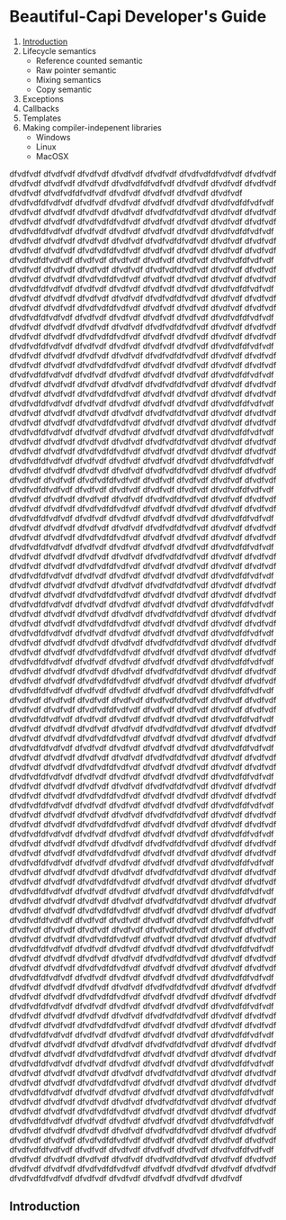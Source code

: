 Beautiful-Capi Developer's Guide
================================

1. [Introduction](#introduction)
2. Lifecycle semantics
    * Reference counted semantic
    * Raw pointer semantic
    * Mixing semantics
    * Copy semantic
3. Exceptions
4. Callbacks
6. Templates
5. Making compiler-indepenent libraries
    * Windows
    * Linux
    * MacOSX

dfvdfvdf
dfvdfvdf
dfvdfvdf
dfvdfvdf
dfvdfvdf
dfvdfvdfdfvdfvdf
dfvdfvdf
dfvdfvdf
dfvdfvdf
dfvdfvdf
dfvdfvdfdfvdfvdf
dfvdfvdf
dfvdfvdf
dfvdfvdf
dfvdfvdf
dfvdfvdfdfvdfvdf
dfvdfvdf
dfvdfvdf
dfvdfvdf
dfvdfvdf
dfvdfvdfdfvdfvdf
dfvdfvdf
dfvdfvdf
dfvdfvdf
dfvdfvdf
dfvdfvdfdfvdfvdf
dfvdfvdf
dfvdfvdf
dfvdfvdf
dfvdfvdf
dfvdfvdfdfvdfvdf
dfvdfvdf
dfvdfvdf
dfvdfvdf
dfvdfvdf
dfvdfvdfdfvdfvdf
dfvdfvdf
dfvdfvdf
dfvdfvdf
dfvdfvdf
dfvdfvdfdfvdfvdf
dfvdfvdf
dfvdfvdf
dfvdfvdf
dfvdfvdf
dfvdfvdfdfvdfvdf
dfvdfvdf
dfvdfvdf
dfvdfvdf
dfvdfvdf
dfvdfvdfdfvdfvdf
dfvdfvdf
dfvdfvdf
dfvdfvdf
dfvdfvdf
dfvdfvdfdfvdfvdf
dfvdfvdf
dfvdfvdf
dfvdfvdf
dfvdfvdf
dfvdfvdfdfvdfvdf
dfvdfvdf
dfvdfvdf
dfvdfvdf
dfvdfvdf
dfvdfvdfdfvdfvdf
dfvdfvdf
dfvdfvdf
dfvdfvdf
dfvdfvdf
dfvdfvdfdfvdfvdf
dfvdfvdf
dfvdfvdf
dfvdfvdf
dfvdfvdf
dfvdfvdfdfvdfvdf
dfvdfvdf
dfvdfvdf
dfvdfvdf
dfvdfvdf
dfvdfvdfdfvdfvdf
dfvdfvdf
dfvdfvdf
dfvdfvdf
dfvdfvdf
dfvdfvdfdfvdfvdf
dfvdfvdf
dfvdfvdf
dfvdfvdf
dfvdfvdf
dfvdfvdfdfvdfvdf
dfvdfvdf
dfvdfvdf
dfvdfvdf
dfvdfvdf
dfvdfvdfdfvdfvdf
dfvdfvdf
dfvdfvdf
dfvdfvdf
dfvdfvdf
dfvdfvdfdfvdfvdf
dfvdfvdf
dfvdfvdf
dfvdfvdf
dfvdfvdf
dfvdfvdfdfvdfvdf
dfvdfvdf
dfvdfvdf
dfvdfvdf
dfvdfvdf
dfvdfvdfdfvdfvdf
dfvdfvdf
dfvdfvdf
dfvdfvdf
dfvdfvdf
dfvdfvdfdfvdfvdf
dfvdfvdf
dfvdfvdf
dfvdfvdf
dfvdfvdf
dfvdfvdfdfvdfvdf
dfvdfvdf
dfvdfvdf
dfvdfvdf
dfvdfvdf
dfvdfvdfdfvdfvdf
dfvdfvdf
dfvdfvdf
dfvdfvdf
dfvdfvdf
dfvdfvdfdfvdfvdf
dfvdfvdf
dfvdfvdf
dfvdfvdf
dfvdfvdf
dfvdfvdfdfvdfvdf
dfvdfvdf
dfvdfvdf
dfvdfvdf
dfvdfvdf
dfvdfvdfdfvdfvdf
dfvdfvdf
dfvdfvdf
dfvdfvdf
dfvdfvdf
dfvdfvdfdfvdfvdf
dfvdfvdf
dfvdfvdf
dfvdfvdf
dfvdfvdf
dfvdfvdfdfvdfvdf
dfvdfvdf
dfvdfvdf
dfvdfvdf
dfvdfvdf
dfvdfvdfdfvdfvdf
dfvdfvdf
dfvdfvdf
dfvdfvdf
dfvdfvdf
dfvdfvdfdfvdfvdf
dfvdfvdf
dfvdfvdf
dfvdfvdf
dfvdfvdf
dfvdfvdfdfvdfvdf
dfvdfvdf
dfvdfvdf
dfvdfvdf
dfvdfvdf
dfvdfvdfdfvdfvdf
dfvdfvdf
dfvdfvdf
dfvdfvdf
dfvdfvdf
dfvdfvdfdfvdfvdf
dfvdfvdf
dfvdfvdf
dfvdfvdf
dfvdfvdf
dfvdfvdfdfvdfvdf
dfvdfvdf
dfvdfvdf
dfvdfvdf
dfvdfvdf
dfvdfvdfdfvdfvdf
dfvdfvdf
dfvdfvdf
dfvdfvdf
dfvdfvdf
dfvdfvdfdfvdfvdf
dfvdfvdf
dfvdfvdf
dfvdfvdf
dfvdfvdf
dfvdfvdfdfvdfvdf
dfvdfvdf
dfvdfvdf
dfvdfvdf
dfvdfvdf
dfvdfvdfdfvdfvdf
dfvdfvdf
dfvdfvdf
dfvdfvdf
dfvdfvdf
dfvdfvdfdfvdfvdf
dfvdfvdf
dfvdfvdf
dfvdfvdf
dfvdfvdf
dfvdfvdfdfvdfvdf
dfvdfvdf
dfvdfvdf
dfvdfvdf
dfvdfvdf
dfvdfvdfdfvdfvdf
dfvdfvdf
dfvdfvdf
dfvdfvdf
dfvdfvdf
dfvdfvdfdfvdfvdf
dfvdfvdf
dfvdfvdf
dfvdfvdf
dfvdfvdf
dfvdfvdfdfvdfvdf
dfvdfvdf
dfvdfvdf
dfvdfvdf
dfvdfvdf
dfvdfvdfdfvdfvdf
dfvdfvdf
dfvdfvdf
dfvdfvdf
dfvdfvdf
dfvdfvdfdfvdfvdf
dfvdfvdf
dfvdfvdf
dfvdfvdf
dfvdfvdf
dfvdfvdfdfvdfvdf
dfvdfvdf
dfvdfvdf
dfvdfvdf
dfvdfvdf
dfvdfvdfdfvdfvdf
dfvdfvdf
dfvdfvdf
dfvdfvdf
dfvdfvdf
dfvdfvdfdfvdfvdf
dfvdfvdf
dfvdfvdf
dfvdfvdf
dfvdfvdf
dfvdfvdfdfvdfvdf
dfvdfvdf
dfvdfvdf
dfvdfvdf
dfvdfvdf
dfvdfvdfdfvdfvdf
dfvdfvdf
dfvdfvdf
dfvdfvdf
dfvdfvdf
dfvdfvdfdfvdfvdf
dfvdfvdf
dfvdfvdf
dfvdfvdf
dfvdfvdf
dfvdfvdfdfvdfvdf
dfvdfvdf
dfvdfvdf
dfvdfvdf
dfvdfvdf
dfvdfvdfdfvdfvdf
dfvdfvdf
dfvdfvdf
dfvdfvdf
dfvdfvdf
dfvdfvdfdfvdfvdf
dfvdfvdf
dfvdfvdf
dfvdfvdf
dfvdfvdf
dfvdfvdfdfvdfvdf
dfvdfvdf
dfvdfvdf
dfvdfvdf
dfvdfvdf
dfvdfvdfdfvdfvdf
dfvdfvdf
dfvdfvdf
dfvdfvdf
dfvdfvdf
dfvdfvdfdfvdfvdf
dfvdfvdf
dfvdfvdf
dfvdfvdf
dfvdfvdf
dfvdfvdfdfvdfvdf
dfvdfvdf
dfvdfvdf
dfvdfvdf
dfvdfvdf
dfvdfvdfdfvdfvdf
dfvdfvdf
dfvdfvdf
dfvdfvdf
dfvdfvdf
dfvdfvdfdfvdfvdf
dfvdfvdf
dfvdfvdf
dfvdfvdf
dfvdfvdf
dfvdfvdfdfvdfvdf
dfvdfvdf
dfvdfvdf
dfvdfvdf
dfvdfvdf
dfvdfvdfdfvdfvdf
dfvdfvdf
dfvdfvdf
dfvdfvdf
dfvdfvdf
dfvdfvdfdfvdfvdf
dfvdfvdf
dfvdfvdf
dfvdfvdf
dfvdfvdf
dfvdfvdfdfvdfvdf
dfvdfvdf
dfvdfvdf
dfvdfvdf
dfvdfvdf
dfvdfvdfdfvdfvdf
dfvdfvdf
dfvdfvdf
dfvdfvdf
dfvdfvdf
dfvdfvdfdfvdfvdf
dfvdfvdf
dfvdfvdf
dfvdfvdf
dfvdfvdf
dfvdfvdfdfvdfvdf
dfvdfvdf
dfvdfvdf
dfvdfvdf
dfvdfvdf
dfvdfvdfdfvdfvdf
dfvdfvdf
dfvdfvdf
dfvdfvdf
dfvdfvdf
dfvdfvdfdfvdfvdf
dfvdfvdf
dfvdfvdf
dfvdfvdf
dfvdfvdf
dfvdfvdfdfvdfvdf
dfvdfvdf
dfvdfvdf
dfvdfvdf
dfvdfvdf
dfvdfvdfdfvdfvdf
dfvdfvdf
dfvdfvdf
dfvdfvdf
dfvdfvdf
dfvdfvdfdfvdfvdf
dfvdfvdf
dfvdfvdf
dfvdfvdf
dfvdfvdf
dfvdfvdfdfvdfvdf
dfvdfvdf
dfvdfvdf
dfvdfvdf
dfvdfvdf
dfvdfvdfdfvdfvdf
dfvdfvdf
dfvdfvdf
dfvdfvdf
dfvdfvdf
dfvdfvdfdfvdfvdf
dfvdfvdf
dfvdfvdf
dfvdfvdf
dfvdfvdf
dfvdfvdfdfvdfvdf
dfvdfvdf
dfvdfvdf
dfvdfvdf
dfvdfvdf
dfvdfvdfdfvdfvdf
dfvdfvdf
dfvdfvdf
dfvdfvdf
dfvdfvdf
dfvdfvdfdfvdfvdf
dfvdfvdf
dfvdfvdf
dfvdfvdf
dfvdfvdf
dfvdfvdfdfvdfvdf
dfvdfvdf
dfvdfvdf
dfvdfvdf
dfvdfvdf
dfvdfvdfdfvdfvdf
dfvdfvdf
dfvdfvdf
dfvdfvdf
dfvdfvdf
dfvdfvdfdfvdfvdf
dfvdfvdf
dfvdfvdf
dfvdfvdf
dfvdfvdf
dfvdfvdfdfvdfvdf
dfvdfvdf
dfvdfvdf
dfvdfvdf
dfvdfvdf
dfvdfvdfdfvdfvdf
dfvdfvdf
dfvdfvdf
dfvdfvdf
dfvdfvdf
dfvdfvdfdfvdfvdf
dfvdfvdf
dfvdfvdf
dfvdfvdf
dfvdfvdf
dfvdfvdfdfvdfvdf
dfvdfvdf
dfvdfvdf
dfvdfvdf
dfvdfvdf
dfvdfvdfdfvdfvdf
dfvdfvdf
dfvdfvdf
dfvdfvdf
dfvdfvdf
dfvdfvdfdfvdfvdf
dfvdfvdf
dfvdfvdf
dfvdfvdf
dfvdfvdf
dfvdfvdfdfvdfvdf
dfvdfvdf
dfvdfvdf
dfvdfvdf
dfvdfvdf
dfvdfvdfdfvdfvdf
dfvdfvdf
dfvdfvdf
dfvdfvdf
dfvdfvdf
dfvdfvdfdfvdfvdf
dfvdfvdf
dfvdfvdf
dfvdfvdf
dfvdfvdf
dfvdfvdfdfvdfvdf
dfvdfvdf
dfvdfvdf
dfvdfvdf
dfvdfvdf
dfvdfvdfdfvdfvdf
dfvdfvdf
dfvdfvdf
dfvdfvdf
dfvdfvdf
dfvdfvdfdfvdfvdf
dfvdfvdf
dfvdfvdf
dfvdfvdf
dfvdfvdf
dfvdfvdfdfvdfvdf
dfvdfvdf
dfvdfvdf
dfvdfvdf
dfvdfvdf
dfvdfvdfdfvdfvdf
dfvdfvdf
dfvdfvdf
dfvdfvdf
dfvdfvdf
dfvdfvdfdfvdfvdf
dfvdfvdf
dfvdfvdf
dfvdfvdf
dfvdfvdf
dfvdfvdfdfvdfvdf
dfvdfvdf
dfvdfvdf
dfvdfvdf
dfvdfvdf
dfvdfvdfdfvdfvdf
dfvdfvdf
dfvdfvdf
dfvdfvdf
dfvdfvdf
dfvdfvdfdfvdfvdf
dfvdfvdf
dfvdfvdf
dfvdfvdf
dfvdfvdf
dfvdfvdfdfvdfvdf
dfvdfvdf
dfvdfvdf
dfvdfvdf
dfvdfvdf
dfvdfvdfdfvdfvdf
dfvdfvdf
dfvdfvdf
dfvdfvdf
dfvdfvdf
dfvdfvdfdfvdfvdf
dfvdfvdf
dfvdfvdf
dfvdfvdf
dfvdfvdf
dfvdfvdfdfvdfvdf
dfvdfvdf
dfvdfvdf
dfvdfvdf
dfvdfvdf
dfvdfvdfdfvdfvdf
dfvdfvdf
dfvdfvdf
dfvdfvdf
dfvdfvdf
dfvdfvdfdfvdfvdf
dfvdfvdf
dfvdfvdf
dfvdfvdf
dfvdfvdf
dfvdfvdfdfvdfvdf
dfvdfvdf
dfvdfvdf
dfvdfvdf
dfvdfvdf
dfvdfvdfdfvdfvdf
dfvdfvdf
dfvdfvdf
dfvdfvdf
dfvdfvdf
dfvdfvdfdfvdfvdf
dfvdfvdf
dfvdfvdf
dfvdfvdf
dfvdfvdf
dfvdfvdfdfvdfvdf
dfvdfvdf
dfvdfvdf
dfvdfvdf
dfvdfvdf
dfvdfvdfdfvdfvdf
dfvdfvdf
dfvdfvdf
dfvdfvdf
dfvdfvdf
dfvdfvdfdfvdfvdf
dfvdfvdf
dfvdfvdf
dfvdfvdf
dfvdfvdf
dfvdfvdfdfvdfvdf
dfvdfvdf
dfvdfvdf
dfvdfvdf
dfvdfvdf
dfvdfvdfdfvdfvdf
dfvdfvdf
dfvdfvdf
dfvdfvdf
dfvdfvdf
dfvdfvdfdfvdfvdf
dfvdfvdf
dfvdfvdf
dfvdfvdf
dfvdfvdf
dfvdfvdfdfvdfvdf
dfvdfvdf
dfvdfvdf
dfvdfvdf
dfvdfvdf
dfvdfvdfdfvdfvdf
dfvdfvdf
dfvdfvdf
dfvdfvdf
dfvdfvdf
dfvdfvdfdfvdfvdf
dfvdfvdf
dfvdfvdf
dfvdfvdf
dfvdfvdf
dfvdfvdfdfvdfvdf
dfvdfvdf
dfvdfvdf
dfvdfvdf
dfvdfvdf
dfvdfvdfdfvdfvdf
dfvdfvdf
dfvdfvdf
dfvdfvdf
dfvdfvdf
dfvdfvdfdfvdfvdf
dfvdfvdf
dfvdfvdf
dfvdfvdf
dfvdfvdf
dfvdfvdfdfvdfvdf
dfvdfvdf
dfvdfvdf
dfvdfvdf
dfvdfvdf
dfvdfvdfdfvdfvdf
dfvdfvdf
dfvdfvdf
dfvdfvdf
dfvdfvdf
dfvdfvdfdfvdfvdf
dfvdfvdf
dfvdfvdf
dfvdfvdf
dfvdfvdf
dfvdfvdfdfvdfvdf
dfvdfvdf
dfvdfvdf
dfvdfvdf
dfvdfvdf
dfvdfvdfdfvdfvdf
dfvdfvdf
dfvdfvdf
dfvdfvdf
dfvdfvdf
dfvdfvdfdfvdfvdf
dfvdfvdf
dfvdfvdf
dfvdfvdf
dfvdfvdf
dfvdfvdfdfvdfvdf
dfvdfvdf
dfvdfvdf
dfvdfvdf
dfvdfvdf
dfvdfvdfdfvdfvdf
dfvdfvdf
dfvdfvdf
dfvdfvdf
dfvdfvdf
dfvdfvdfdfvdfvdf
dfvdfvdf
dfvdfvdf
dfvdfvdf
dfvdfvdf
dfvdfvdfdfvdfvdf
dfvdfvdf
dfvdfvdf
dfvdfvdf
dfvdfvdf
dfvdfvdfdfvdfvdf
dfvdfvdf
dfvdfvdf
dfvdfvdf
dfvdfvdf
dfvdfvdfdfvdfvdf
dfvdfvdf
dfvdfvdf
dfvdfvdf
dfvdfvdf
dfvdfvdfdfvdfvdf
dfvdfvdf
dfvdfvdf
dfvdfvdf
dfvdfvdf
dfvdfvdfdfvdfvdf
dfvdfvdf
dfvdfvdf
dfvdfvdf
dfvdfvdf
dfvdfvdfdfvdfvdf
dfvdfvdf
dfvdfvdf
dfvdfvdf
dfvdfvdf
dfvdfvdfdfvdfvdf
dfvdfvdf
dfvdfvdf
dfvdfvdf
dfvdfvdf
dfvdfvdfdfvdfvdf
dfvdfvdf
dfvdfvdf
dfvdfvdf
dfvdfvdf
dfvdfvdfdfvdfvdf
dfvdfvdf
dfvdfvdf
dfvdfvdf
dfvdfvdf
dfvdfvdf

Introduction
------------



